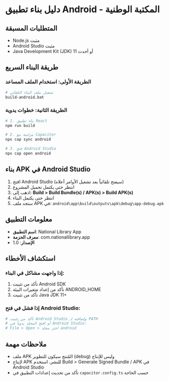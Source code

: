 # دليل بناء تطبيق Android - المكتبة الوطنية

## المتطلبات المسبقة
- Node.js مثبت
- Android Studio مثبت
- Java Development Kit (JDK) 11 أو أحدث

## طريقة البناء السريع

### الطريقة الأولى: استخدام الملف المساعد
```bash
# تشغيل ملف البناء التلقائي
build-android.bat
```

### الطريقة الثانية: خطوات يدوية
```bash
# 1. بناء تطبيق React
npm run build

# 2. مزامنة مع Capacitor
npx cap sync android

# 3. فتح Android Studio
npx cap open android
```

## بناء APK في Android Studio

1. افتح Android Studio (سيفتح تلقائياً بعد تشغيل الأوامر أعلاه)
2. انتظر حتى يكتمل تحميل المشروع
3. اذهب إلى: **Build > Build Bundle(s) / APK(s) > Build APK(s)**
4. انتظر حتى يكتمل البناء
5. ستجد ملف APK في: `android\app\build\outputs\apk\debug\app-debug.apk`

## معلومات التطبيق
- **اسم التطبيق**: National Library App
- **معرف الحزمة**: com.nationallibrary.app
- **الإصدار**: 1.0

## استكشاف الأخطاء

### إذا واجهت مشاكل في البناء:
1. تأكد من تثبيت Android SDK
2. تأكد من إعداد متغيرات البيئة ANDROID_HOME
3. تأكد من تثبيت Java JDK 11+

### إذا فشل في فتح Android Studio:
```bash
# تأكد من تثبيت Android Studio وإضافته لـ PATH
# أو افتح المجلد يدوياً في Android Studio:
# File > Open > اختر مجلد android
```

## ملاحظات مهمة
- ملف APK المُنتج سيكون للتطوير (debug) وليس للإنتاج
- لإنتاج APK للنشر، استخدم Build > Generate Signed Bundle / APK في Android Studio
- تأكد من تحديث إعدادات التطبيق في `capacitor.config.ts` حسب الحاجة